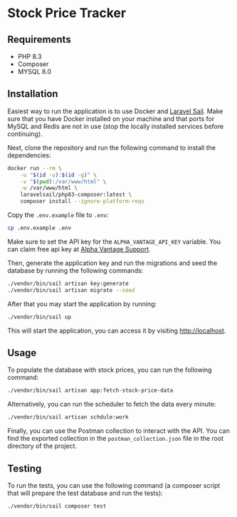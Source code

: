 # Stock Price Tracker

## Requirements

- PHP 8.3
- Composer
- MYSQL 8.0

## Installation

Easiest way to run the application is to use Docker and [Laravel Sail](https://laravel.com/docs/11.x/sail). Make sure that you have Docker installed on your machine and that ports for MySQL and Redis are not in use (stop the locally installed services before continuing).

Next, clone the repository and run the following command to install the dependencies:

```bash
docker run --rm \
    -u "$(id -u):$(id -g)" \
    -v "$(pwd):/var/www/html" \
    -w /var/www/html \
    laravelsail/php83-composer:latest \
    composer install --ignore-platform-reqs
```

Copy the `.env.example` file to `.env`:

```bash
cp .env.example .env
```

Make sure to set the API key for the `ALPHA_VANTAGE_API_KEY` variable. You can claim free api key at [Alpha Vantage Support](https://www.alphavantage.co/support/#api-key).

Then, generate the application key and run the migrations and seed the database by running the following commands:

```bash
./vendor/bin/sail artisan key:generate
./vendor/bin/sail artisan migrate --seed
```

After that you may start the application by running:

```bash
./vendor/bin/sail up
```

This will start the application, you can access it by visiting [http://localhost](http://localhost).

## Usage

To populate the database with stock prices, you can run the following command:

```bash
./vendor/bin/sail artisan app:fetch-stock-price-data
```

Alternatively, you can run the scheduler to fetch the data every minute:

```bash
./vendor/bin/sail artisan schdule:work
```

Finally, you can use the Postman collection to interact with the API. You can find the exported collection in the `postman_collection.json` file in the root directory of the project.

## Testing

To run the tests, you can use the following command (a composer script that will prepare the test database and run the tests):

```bash
./vendor/bin/sail composer test
```
